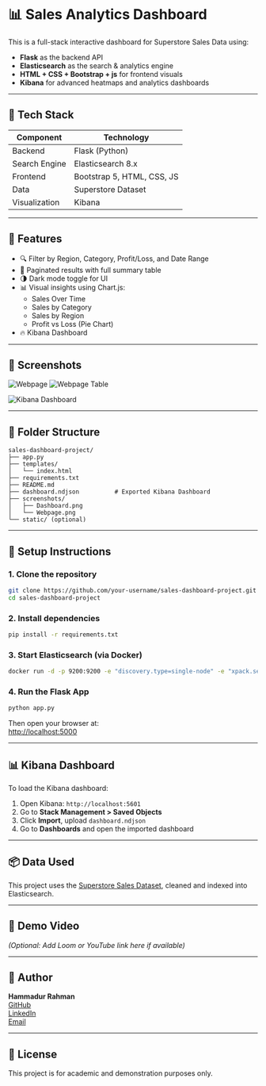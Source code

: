 # 📊 Sales Analytics Dashboard

This is a full-stack interactive dashboard for Superstore Sales Data using:

- **Flask** as the backend API  
- **Elasticsearch** as the search & analytics engine  
- **HTML + CSS + Bootstrap + js** for frontend visuals  
- **Kibana** for advanced heatmaps and analytics dashboards

---

## 🔧 Tech Stack

| Component      | Technology                 |
|----------------|----------------------------|
| Backend        | Flask (Python)             |
| Search Engine  | Elasticsearch 8.x          |
| Frontend       | Bootstrap 5, HTML, CSS, JS |
| Data           | Superstore Dataset         |
| Visualization  | Kibana                     |

---

## 🚀 Features

- 🔍 Filter by Region, Category, Profit/Loss, and Date Range  
- 📑 Paginated results with full summary table  
- 🌗 Dark mode toggle for UI  
- 📊 Visual insights using Chart.js:
  - Sales Over Time
  - Sales by Category
  - Sales by Region
  - Profit vs Loss (Pie Chart)
- 🔥 Kibana Dashboard

---

## 📸 Screenshots

![Webpage](https://github.com/user-attachments/assets/d29b836a-a3bf-4ae9-b0bd-4878d75beae2)
![Webpage Table](https://github.com/user-attachments/assets/a3ac1e2e-701d-4d36-b6e0-ac6741171165)

![Kibana Dashboard](https://github.com/user-attachments/assets/e4f936a8-c6ad-4682-8502-2f116066e6f0)

---

## 📂 Folder Structure

```
sales-dashboard-project/
├── app.py
├── templates/
│   └── index.html
├── requirements.txt
├── README.md
├── dashboard.ndjson          # Exported Kibana Dashboard
├── screenshots/
│   ├── Dashboard.png
│   └── Webpage.png
└── static/ (optional)
```

---

## 🏁 Setup Instructions

### 1. Clone the repository
```bash
git clone https://github.com/your-username/sales-dashboard-project.git
cd sales-dashboard-project
```

### 2. Install dependencies
```bash
pip install -r requirements.txt
```

### 3. Start Elasticsearch (via Docker)
```bash
docker run -d -p 9200:9200 -e "discovery.type=single-node" -e "xpack.security.enabled=false" elasticsearch:8.13.4
```

### 4. Run the Flask App
```bash
python app.py
```

Then open your browser at:  
[http://localhost:5000](http://localhost:5000)

---

## 📊 Kibana Dashboard

To load the Kibana dashboard:

1. Open Kibana: `http://localhost:5601`
2. Go to **Stack Management > Saved Objects**
3. Click **Import**, upload `dashboard.ndjson`
4. Go to **Dashboards** and open the imported dashboard

---

## 📦 Data Used

This project uses the [Superstore Sales Dataset](https://www.kaggle.com/datasets/vivek468/superstore-dataset-final), cleaned and indexed into Elasticsearch.

---

## 🎥 Demo Video

_(Optional: Add Loom or YouTube link here if available)_

---

## 👤 Author

**Hammadur Rahman**  
[GitHub](https://github.com/VnMxMadMax)  
[LinkedIn](https://www.linkedin.com/in/hammadur-rahman02/)  
[Email](mailto:hammadurrahman171@gmial.com)

---

## 📃 License

This project is for academic and demonstration purposes only.
